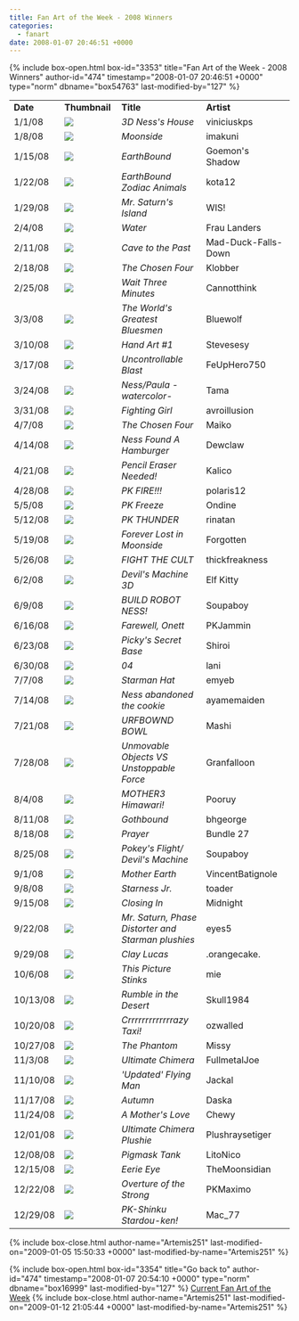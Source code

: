 ```yaml
---
title: Fan Art of the Week - 2008 Winners
categories:
  - fanart
date: 2008-01-07 20:46:51 +0000
---
```

{% include box-open.html box-id="3353" title="Fan Art of the Week - 2008 Winners" author-id="474" timestamp="2008-01-07 20:46:51 +0000" type="norm" dbname="box54763" last-modified-by="127" %}
<table border="0">

<tr>
<td width="80"><b>Date</b></td>
<td width="100"><b>Thumbnail</b></td>
<td width="200"><b>Title</b></td>
<td width="200"><b>Artist</b></td>
</tr>

<tr>
<td width="80">1/1/08</td>
<td width="100"><a href="http://starmen.net/vote/vote.php?id=19709"><img src="http - //files.fobby.net/0000/4cfd/Ness%27s%20House%20Render.jpg.thumb.gif" border="0" /></a></td>
<td width="200"><i>3D Ness's House</i></td>
<td width="200">viniciuskps</td>
</tr>

<tr>
<td width="80">1/8/08</td>
<td width="100"><a href="http://starmen.net/vote/vote.php?id=19749"><img src="http - //files.fobby.net/0000/4d25/moon_side.PNG.thumb.gif" border="0" /></a></td>
<td width="200"><i>Moonside</i></td>
<td width="200">imakuni</td>
</tr>

<tr>
<td width="80">1/15/08</td>
<td width="100"><a href="http://starmen.net/vote/vote.php?id=19786"><img src="http - //files.fobby.net/0000/4d4a/Earthbound.png.thumb.gif" border="0" /></a></td>
<td width="200"><i>EarthBound</i></td>
<td width="200">Goemon's Shadow</td>
</tr>

<tr>
<td width="80">1/22/08</td>
<td width="100"><a href="http://starmen.net/vote/vote.php?id=19772"><img src="http - //files.fobby.net/0000/4d3c/ztogether2small.png.thumb.gif" border="0" /></a></td>
<td width="200"><i>EarthBound Zodiac Animals</i></td>
<td width="200">kota12</td>
</tr>

<tr>
<td width="80">1/29/08</td>
<td width="100"><a href="http://starmen.net/vote/vote.php?id=19943"><img src="http - //files.fobby.net/0000/4de7/mrsaturnlp.jpg.thumb.gif" border="0" /></a></td>
<td width="200"><i>Mr. Saturn's Island</i></td>
<td width="200">WIS!</td>
</tr>

<tr>
<td width="80">2/4/08</td>
<td width="100"><a href="http://starmen.net/vote/vote.php?id=19996"><img src="http - //files.fobby.net/0000/4e1c/ebwater.png.thumb.gif" border="0" /></a></td>
<td width="200"><i>Water</i></td>
<td width="200">Frau Landers</td>
</tr>

<tr>
<td width="80">2/11/08</td>
<td width="100"><a href="http://starmen.net/vote/vote.php?id=20000"><img src="http - //files.fobby.net/0000/4e20/cavetothepast.jpg.thumb.gif" border="0" /></a></td>
<td width="200"><i>Cave to the Past</i></td>
<td width="200">Mad-Duck-Falls-Down</td>
</tr>

<tr>
<td width="80">2/18/08</td>
<td width="100"><a href="http - //starmen.net/vote/vote.php_id=20049.jpg"><img src="http - //files.fobby.net/0000/4e51/thechosenfour.jpg.thumb.gif" border="0" /></a></td>
<td width="200"><i>The Chosen Four</i></td>
<td width="200">Klobber</td>
</tr>

<tr>
<td width="80">2/25/08</td>
<td width="100"><a href="http://starmen.net/vote/vote.php?id=20104"><img src="http - //files.fobby.net/0000/4e88/Waitthreeminuteswip.JPG.thumb.gif" border="0" /></a></td>
<td width="200"><i>Wait Three Minutes</i></td>
<td width="200">Cannotthink</td>
</tr>

<tr>
<td width="80">3/3/08</td>
<td width="100"><a href="http://starmen.net/vote/vote.php?id=20125"><img src="http - //files.fobby.net/0000/4e9d/runfiveFINALsmall.jpg.thumb.gif" border="0" /></a></td>
<td width="200"><i>The World's Greatest Bluesmen</i></td>
<td width="200">Bluewolf</td>
</tr>

<tr>
<td width="80">3/10/08</td>
<td width="100"><a href="http://starmen.net/vote/vote.php?id=20246"><img src="http - //files.fobby.net/0000/4f16/handart.png.thumb.gif" border="0" /></a></td>
<td width="200"><i>Hand Art #1</i></td>
<td width="200">Stevesesy</td>
</tr>

<tr>
<td width="80">3/17/08</td>
<td width="100"><a href="http://starmen.net/vote/vote.php?id=20297"><img src="http - //files.fobby.net/0000/4f49/UncontrollableBlast.jpg.thumb.gif" border="0" /></a></td>
<td width="200"><i>Uncontrollable Blast</i></td>
<td width="200">FeUpHero750</td>
</tr>

<tr>
<td width="80">3/24/08</td>
<td width="100"><a href="http://starmen.net/vote/vote.php?id=20384"><img src="http - //files.fobby.net/0000/4fa0/nespual.png.thumb.gif" border="0" /></a></td>
<td width="200"><i>Ness/Paula -watercolor-</i></td>
<td width="200">Tama</td>
</tr>

<tr>
<td width="80">3/31/08</td>
<td width="100"><a href="http://starmen.net/vote/vote.php?id=20407"><img src="http - //files.fobby.net/0000/4fb7/fightingirl.png.thumb.gif" border="0" /></a></td>
<td width="200"><i>Fighting Girl</i></td>
<td width="200">avroillusion</td>
</tr>

<tr>
<td width="80">4/7/08</td>
<td width="100"><a href="http://starmen.net/vote/vote.php?id=20542"><img src="http - //files.fobby.net/0000/503e/MOther2_byWasil.jpg.thumb.gif" border="0" /></a></td>
<td width="200"><i>The Chosen Four</i></td>
<td width="200">Maiko</td>
</tr>

<tr>
<td width="80">4/14/08</td>
<td width="100"><a href="http://starmen.net/vote/vote.php?id=20563"><img src="http - //files.fobby.net/0000/5053/trash.png.thumb.gif" border="0" /></a></td>
<td width="200"><i>Ness Found A Hamburger</i></td>
<td width="200">Dewclaw</td>
</tr>

<tr>
<td width="80">4/21/08</td>
<td width="100"><a href="http://starmen.net/vote/vote.php?id=20620"><img src="http - //files.fobby.net/0000/508c/earthbound.jpg.thumb.gif" border="0" /></a></td>
<td width="200"><i>Pencil Eraser Needed!</i></td>
<td width="200">Kalico</td>
</tr>

<tr>
<td width="80">4/28/08</td>
<td width="100"><a href="http://starmen.net/vote/vote.php?id=20674"><img src="http - //files.fobby.net/0000/50c2/PK%20FIRE%21%21%21%21.jpg.thumb.gif" border="0" /></a></td>
<td width="200"><i>PK FIRE!!!</i></td>
<td width="200">polaris12</td>
</tr>

<tr>
<td width="80">5/5/08</td>
<td width="100"><a href="http://starmen.net/vote/vote.php?id=20751"><img src="http - //files.fobby.net/0000/510f/psifreezeomega.png.thumb.gif" border="0" /></a></td>
<td width="200"><i>PK Freeze</i></td>
<td width="200">Ondine</td>
</tr>

<tr>
<td width="80">5/12/08</td>
<td width="100"><a href="http://starmen.net/vote/vote.php?id=20822"><img src="http - //files.fobby.net/0000/5156/pkthunder.jpg.thumb.gif" border="0" /></a></td>
<td width="200"><i>PK THUNDER</i></td>
<td width="200">rinatan</td>
</tr>

<tr>
<td width="80">5/19/08</td>
<td width="100"><a href="http://starmen.net/vote/vote.php?id=20849"><img src="http - //files.fobby.net/0000/5171/moonside.jpg.thumb.gif" border="0" /></a></td>
<td width="200"><i>Forever Lost in Moonside</i></td>
<td width="200">Forgotten</td>
</tr>

<tr>
<td width="80">5/26/08</td>
<td width="100"><a href="http://starmen.net/vote/vote.php?id=20883"><img src="http - //files.fobby.net/0000/5193/fight_the_cult_sm2.jpg.thumb.gif" border="0" /></a></td>
<td width="200"><i>FIGHT THE CULT</i></td>
<td width="200">thickfreakness</td>
</tr>

<tr>
<td width="80">6/2/08</td>
<td width="100"><a href="http://starmen.net/vote/vote.php?id=20990"><img src="http - //files.fobby.net/0000/51fe/giygaslair_37_2.jpg.thumb.gif" border="0" /></a></td>
<td width="200"><i>Devil's Machine 3D</i></td>
<td width="200">Elf Kitty</td>
</tr>

<tr>
<td width="80">6/9/08</td>
<td width="100"><a href="http://starmen.net/vote/vote.php?id=21024"><img src="http - //files.fobby.net/0000/5220/robonessFINALreadymech.png.thumb.gif" border="0" /></a></td>
<td width="200"><i>BUILD ROBOT NESS!</i></td>
<td width="200">Soupaboy</td>
</tr>

<tr>
<td width="80">6/16/08</td>
<td width="100"><a href="http://starmen.net/vote/vote.php?id=21373"><img src="http - //files.fobby.net/0000/537d/oness.png.thumb.gif" border="0" /></a></td>
<td width="200"><i>Farewell, Onett</i></td>
<td width="200">PKJammin</td>
</tr>

<tr>
<td width="80">6/23/08</td>
<td width="100"><a href="http://starmen.net/vote/vote.php?id=21270"><img src="http - //files.fobby.net/0000/5316/Picky%20Secret%20Base.jpg.thumb.gif" border="0" /></a></td>
<td width="200"><i>Picky's Secret Base</i></td>
<td width="200">Shiroi</td>
</tr>

<tr>
<td width="80">6/30/08</td>
<td width="100"><a href="http://starmen.net/vote/vote.php?id=21470"><img src="http - //files.fobby.net/0000/53de/50.png.thumb.gif" border="0" /></a></td>
<td width="200"><i>04</i></td>
<td width="200">lani</td>
</tr>

<tr>
<td width="80">7/7/08</td>
<td width="100"><a href="http://starmen.net/vote/vote.php?id=21656"><img src="http - //files.fobby.net/0000/5498/starmanhat.jpg.thumb.gif" border="0" /></a></td>
<td width="200"><i>Starman Hat</i></td>
<td width="200">emyeb</td>
</tr>

<tr>
<td width="80">7/14/08</td>
<td width="100"><a href="http://starmen.net/vote/vote.php?id=21734"><img src="http - //files.fobby.net/0000/54e6/cookieness.jpg.thumb.gif" border="0" /></a></td>
<td width="200"><i>Ness abandoned the cookie</i></td>
<td width="200">ayamemaiden</td>
</tr>

<tr>
<td width="80">7/21/08</td>
<td width="100"><a href="http://starmen.net/vote/vote.php?id=21847"><img src="http - //files.fobby.net/0000/5557/URFBOWND_BOWL_by_MashiTheInsane.jpg.thumb.gif" border="0" /></a></td>
<td width="200"><i>URFBOWND BOWL</i></td>
<td width="200">Mashi</td>
</tr>

<tr>
<td width="80">7/28/08</td>
<td width="100"><a href="http://starmen.net/vote/vote.php?id=21892"><img src="http - //files.fobby.net/0000/5584/GIYGAAA.jpg.thumb.gif" border="0" /></a></td>
<td width="200"><i>Unmovable Objects VS Unstoppable Force</i></td>
<td width="200">Granfalloon</td>
</tr>

<tr>
<td width="80">8/4/08</td>
<td width="100"><a href="http://starmen.net/vote/vote.php?id=21982"><img src="http - //files.fobby.net/0000/55de/Untitled-1%20copy132.jpg.thumb.gif" border="0" /></a></td>
<td width="200"><i>MOTHER3 Himawari!</i></td>
<td width="200">Pooruy</td>
</tr>

<tr>
<td width="80">8/11/08</td>
<td width="100"><a href="http://starmen.net/vote/vote.php?id=22127"><img src="http - //files.fobby.net/0000/566f/gothbound_final.png.thumb.gif" border="0" /></a></td>
<td width="200"><i>Gothbound</i></td>
<td width="200">bhgeorge</td>
</tr>

<tr>
<td width="80">8/18/08</td>
<td width="100"><a href="http://starmen.net/vote/vote.php?id=22157"><img src="http - //files.fobby.net/0000/568d/absolute%20terror.jpg.thumb.gif" border="0" /></a></td>
<td width="200"><i>Prayer</i></td>
<td width="200">Bundle 27</td>
</tr>

<tr>
<td width="80">8/25/08</td>
<td width="100"><a href="http://starmen.net/vote/vote.php?id=22387"><img src="http - //files.fobby.net/0000/5773/GIYGASweb.jpg.thumb.gif" border="0" /></a></td>
<td width="200"><i>Pokey's Flight/ Devil's Machine</i></td>
<td width="200">Soupaboy</td>
</tr>

<tr>
<td width="80">9/1/08</td>
<td width="100"><a href="http://starmen.net/vote/vote.php?id=22432"><img src="http - //files.fobby.net/0000/57a0/VincentBatignole_motherearth.jpg.thumb.gif" border="0" /></a></td>
<td width="200"><i>Mother Earth</i></td>
<td width="200">VincentBatignole</td>
</tr>

<tr>
<td width="80">9/8/08</td>
<td width="100"><a href="http://starmen.net/vote/vote.php?id=22516"><img src="http - //files.fobby.net/0000/57f4/starnessjr01.JPG.thumb.gif" border="0" /></a></td>
<td width="200"><i>Starness Jr.</i></td>
<td width="200">toader</td>
</tr>

<tr>
<td width="80">9/15/08</td>
<td width="100"><a href="http://starmen.net/vote/vote.php?id=22603"><img src="http - //files.fobby.net/0000/584b/Closing_In_by_Jinx_Midnight.png.thumb.gif" border="0" /></a></td>
<td width="200"><i>Closing In</i></td>
<td width="200">Midnight</td>
</tr>

<tr>
<td width="80">9/22/08</td>
<td width="100"><a href="http://starmen.net/vote/vote.php?id=22735"><img src="http - //files.fobby.net/0000/58cf/EBPlushies1.JPG.thumb.gif" border="0" /></a></td>
<td width="200"><i>Mr. Saturn, Phase Distorter and Starman plushies</i></td>
<td width="200">eyes5</td>
</tr>

<tr>
<td width="80">9/29/08</td>
<td width="100"><a href="http://starmen.net/vote/vote.php?id=22713"><img src="http - //files.fobby.net/0000/58b9/lucaa.PNG.thumb.gif" border="0" /></a></td>
<td width="200"><i>Clay Lucas</i></td>
<td width="200">.orangecake.</td>
</tr>

<tr>
<td width="80">10/6/08</td>
<td width="100"><a href="http://starmen.net/vote/vote.php?id=22798"><img src="http - //files.fobby.net/0000/590e/thispicturestinks.jpg.thumb.gif" border="0" /></a></td>
<td width="200"><i>This Picture Stinks</i></td>
<td width="200">mie</td>
</tr>

<tr>
<td width="80">10/13/08</td>
<td width="100"><a href="http://starmen.net/vote/vote.php?id=22942"><img src="http - //files.fobby.net/0000/599e/YuccaDesert.jpg.thumb.gif" border="0" /></a></td>
<td width="200"><i>Rumble in the Desert</i></td>
<td width="200">Skull1984</td>
</tr>

<tr>
<td width="80">10/20/08</td>
<td width="100"><a href="http://starmen.net/vote/vote.php?id=22116"><img src="http - //files.fobby.net/0000/5664/madcab05.png.thumb.gif" border="0" /></a></td>
<td width="200"><i>Crrrrrrrrrrrrrazy Taxi!</i></td>
<td width="200">ozwalled</td>
</tr>

<tr>
<td width="80">10/27/08</td>
<td width="100"><a href="http://starmen.net/vote/vote.php?id=22631"><img src="http - //files.fobby.net/0000/5867/opera.png.thumb.gif" border="0" /></a></td>
<td width="200"><i>The Phantom</i></td>
<td width="200">Missy</td>
</tr>

<tr>
<td width="80">11/3/08</td>
<td width="100"><a href="http://starmen.net/vote/vote.php?id=23450"><img src="http - //files.fobby.net/0000/5b9a/Ultimate%20Chimera%20Finished.jpg.thumb.gif" border="0" /></a></td>
<td width="200"><i>Ultimate Chimera</i></td>
<td width="200">FullmetalJoe</td>
</tr>

<tr>
<td width="80">11/10/08</td>
<td width="100"><a href="http://starmen.net/vote/vote.php?id=23542"><img src="http - //files.fobby.net/0000/5bf6/Vulture.jpg.thumb.gif" border="0" /></a></td>
<td width="200"><i>'Updated' Flying Man</i></td>
<td width="200">Jackal</td>
</tr>

<tr>
<td width="80">11/17/08</td>
<td width="100"><a href="http://starmen.net/vote/vote.php?id=23852"><img src="http - //files.fobby.net/0000/5d2c/roothouse%20015%20small.jpg.thumb.gif" border="0" /></a></td>
<td width="200"><i>Autumn</i></td>
<td width="200">Daska</td>
</tr>

<tr>
<td width="80">11/24/08</td>
<td width="100"><a href="http://starmen.net/vote/vote.php?id=20825"><img src="http - //files.fobby.net/0000/5159/motherslove.jpg.thumb.gif" border="0" /></a></td>
<td width="200"><i>A Mother's Love</i></td>
<td width="200">Chewy</td>
</tr>

<tr>
<td width="80">12/01/08</td>
<td width="100"><a href="http://starmen.net/vote/vote.php?id=23974"><img src="http - //files.fobby.net/0000/5da6/Ultimate_Chimera_Plushie_by_Plushraysetiger.JPG.thumb.gif" border="0" /></a></td>
<td width="200"><i>Ultimate Chimera Plushie</i></td>
<td width="200">Plushraysetiger</td>
</tr>

<tr>
<td width="80">12/08/08</td>
<td width="100"><a href="http://starmen.net/vote/vote.php?id=24298"><img src="http - //files.fobby.net/0000/5eea/Pigmask%20Tank.png.thumb.gif" border="0" /></a></td>
<td width="200"><i>Pigmask Tank</i></td>
<td width="200">LitoNico</td>
</tr>

<tr>
<td width="80">12/15/08</td>
<td width="100"><a href="http://starmen.net/vote/vote.php?id=24404"><img src="http - //files.fobby.net/0000/5f54/eerieeye.JPG.thumb.gif" border="0" /></a></td>
<td width="200"><i>Eerie Eye</i></td>
<td width="200">TheMoonsidian</td>
</tr>

<tr>
<td width="80">12/22/08</td>
<td width="100"><a href="http://starmen.net/vote/vote.php?id=24622"><img src="http - //files.fobby.net/0000/602e/ovetureofthestrong%20copy.jpg.thumb.gif" border="0" /></a></td>
<td width="200"><i>Overture of the Strong</i></td>
<td width="200">PKMaximo</td>
</tr>

<tr>
<td width="80">12/29/08</td>
<td width="100"><a href="http://starmen.net/vote/vote.php?id=24641"><img src="http - //files.fobby.net/0000/6041/Poo.jpg.thumb.gif" border="0" /></a></td>
<td width="200"><i>PK-Shinku Stardou-ken!</i></td>
<td width="200">Mac_77</td>
</tr>
</table>
{% include box-close.html author-name="Artemis251" last-modified-on="2009-01-05 15:50:33 +0000" last-modified-by-name="Artemis251" %}

{% include box-open.html box-id="3354" title="Go back to" author-id="474" timestamp="2008-01-07 20:54:10 +0000" type="norm" dbname="box16999" last-modified-by="127" %}
<a href="http://starmen.net/fanart/fotw/">Current Fan Art of the Week</a>
{% include box-close.html author-name="Artemis251" last-modified-on="2009-01-12 21:05:44 +0000" last-modified-by-name="Artemis251" %}
